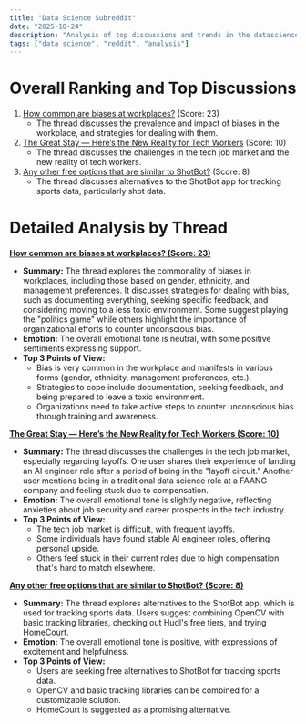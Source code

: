 ```yaml
---
title: "Data Science Subreddit"
date: "2025-10-24"
description: "Analysis of top discussions and trends in the datascience subreddit"
tags: ["data science", "reddit", "analysis"]
---
```


# Overall Ranking and Top Discussions
1.  [How common are biases at workplaces?](https://www.reddit.com/r/datascience/comments/1of0a1d/how_common_are_biases_at_workplaces/) (Score: 23)
    *   The thread discusses the prevalence and impact of biases in the workplace, and strategies for dealing with them.
2.  [The Great Stay — Here’s the New Reality for Tech Workers](https://www.interviewquery.com/p/the-great-stay-tech-workers-ai-fear) (Score: 10)
    *   The thread discusses the challenges in the tech job market and the new reality of tech workers.
3.  [Any other free options that are similar to ShotBot?](https://youtu.be/H3nGXVSQww8?si=7qwcbRtpG5tZMwLD) (Score: 8)
    *   The thread discusses alternatives to the ShotBot app for tracking sports data, particularly shot data.

# Detailed Analysis by Thread
**[How common are biases at workplaces? (Score: 23)](https://www.reddit.com/r/datascience/comments/1of0a1d/how_common_are_biases_at_workplaces/)**
*   **Summary:** The thread explores the commonality of biases in workplaces, including those based on gender, ethnicity, and management preferences. It discusses strategies for dealing with bias, such as documenting everything, seeking specific feedback, and considering moving to a less toxic environment. Some suggest playing the "politics game" while others highlight the importance of organizational efforts to counter unconscious bias.
*   **Emotion:** The overall emotional tone is neutral, with some positive sentiments expressing support.
*   **Top 3 Points of View:**
    *   Bias is very common in the workplace and manifests in various forms (gender, ethnicity, management preferences, etc.).
    *   Strategies to cope include documentation, seeking feedback, and being prepared to leave a toxic environment.
    *   Organizations need to take active steps to counter unconscious bias through training and awareness.

**[The Great Stay — Here’s the New Reality for Tech Workers (Score: 10)](https://www.interviewquery.com/p/the-great-stay-tech-workers-ai-fear)**
*   **Summary:** The thread discusses the challenges in the tech job market, especially regarding layoffs. One user shares their experience of landing an AI engineer role after a period of being in the "layoff circuit." Another user mentions being in a traditional data science role at a FAANG company and feeling stuck due to compensation.
*   **Emotion:** The overall emotional tone is slightly negative, reflecting anxieties about job security and career prospects in the tech industry.
*   **Top 3 Points of View:**
    *   The tech job market is difficult, with frequent layoffs.
    *   Some individuals have found stable AI engineer roles, offering personal upside.
    *   Others feel stuck in their current roles due to high compensation that's hard to match elsewhere.

**[Any other free options that are similar to ShotBot? (Score: 8)](https://youtu.be/H3nGXVSQww8?si=7qwcbRtpG5tZMwLD)**
*   **Summary:** The thread explores alternatives to the ShotBot app, which is used for tracking sports data. Users suggest combining OpenCV with basic tracking libraries, checking out Hudl's free tiers, and trying HomeCourt.
*   **Emotion:** The overall emotional tone is positive, with expressions of excitement and helpfulness.
*   **Top 3 Points of View:**
    *   Users are seeking free alternatives to ShotBot for tracking sports data.
    *   OpenCV and basic tracking libraries can be combined for a customizable solution.
    *   HomeCourt is suggested as a promising alternative.
